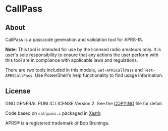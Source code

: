 # CallPass
## About
CallPass is a passcode generation and validation tool for APRS-IS.

**Note**: This tool is intended for use by the licensed radio amateurs only. It is user's sole responsibility to ensure that any actions the user perform with this tool are in compliance with applicable laws and regulations.

There are two tools included in this module, `Get-APRSCallPass` and `Test-APRSCallPass`. Use PowerShell's help functionality to find usage information.

## License
GNU GENERAL PUBLIC LICENSE Version 2. See the [COPYING](COPYING) file for detail.

Code based on `callpass.c` packaged in [Xastir](http://xastir.org/index.php/Main_Page).

APRS® is a registered trademark of Bob Bruninga.